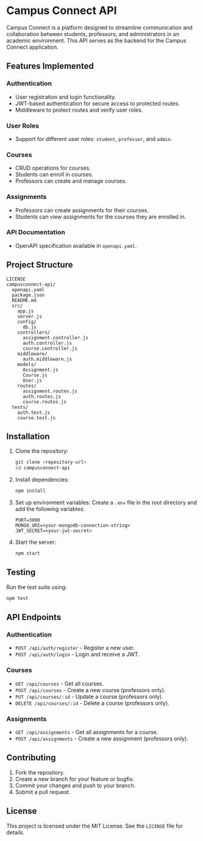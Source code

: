 # Campus Connect API

Campus Connect is a platform designed to streamline communication and collaboration between students, professors, and administrators in an academic environment. This API serves as the backend for the Campus Connect application.

## Features Implemented

### Authentication
- User registration and login functionality.
- JWT-based authentication for secure access to protected routes.
- Middleware to protect routes and verify user roles.

### User Roles
- Support for different user roles: `student`, `professor`, and `admin`.

### Courses
- CRUD operations for courses.
- Students can enroll in courses.
- Professors can create and manage courses.

### Assignments
- Professors can create assignments for their courses.
- Students can view assignments for the courses they are enrolled in.

### API Documentation
- OpenAPI specification available in `openapi.yaml`.

## Project Structure
```
LICENSE
campusconnect-api/
  openapi.yaml
  package.json
  README.md
  src/
    app.js
    server.js
    config/
      db.js
    controllers/
      assignment.controller.js
      auth.controller.js
      course.controller.js
    middleware/
      auth.middleware.js
    models/
      Assignment.js
      Course.js
      User.js
    routes/
      assignment.routes.js
      auth.routes.js
      course.routes.js
  tests/
    auth.test.js
    course.test.js
```

## Installation

1. Clone the repository:
   ```bash
   git clone <repository-url>
   cd campusconnect-api
   ```

2. Install dependencies:
   ```bash
   npm install
   ```

3. Set up environment variables:
   Create a `.env` file in the root directory and add the following variables:
   ```env
   PORT=3000
   MONGO_URI=<your-mongodb-connection-string>
   JWT_SECRET=<your-jwt-secret>
   ```

4. Start the server:
   ```bash
   npm start
   ```

## Testing

Run the test suite using:
```bash
npm test
```

## API Endpoints

### Authentication
- `POST /api/auth/register` - Register a new user.
- `POST /api/auth/login` - Login and receive a JWT.

### Courses
- `GET /api/courses` - Get all courses.
- `POST /api/courses` - Create a new course (professors only).
- `PUT /api/courses/:id` - Update a course (professors only).
- `DELETE /api/courses/:id` - Delete a course (professors only).

### Assignments
- `GET /api/assignments` - Get all assignments for a course.
- `POST /api/assignments` - Create a new assignment (professors only).

## Contributing

1. Fork the repository.
2. Create a new branch for your feature or bugfix.
3. Commit your changes and push to your branch.
4. Submit a pull request.

## License

This project is licensed under the MIT License. See the `LICENSE` file for details.